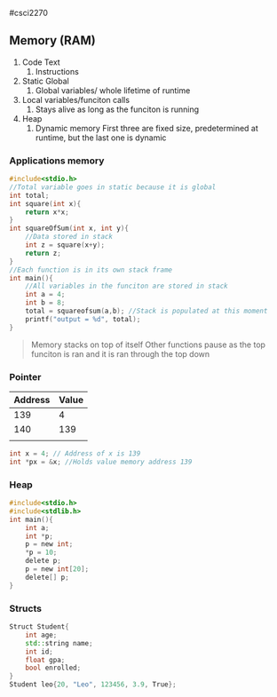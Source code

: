 #csci2270 
## Memory (RAM)
1. Code Text
	1. Instructions
2. Static Global
	1. Global variables/ whole lifetime of runtime
3. Local variables/funciton calls
	1. Stays alive as long as the funciton is running 
4. Heap
	1. Dynamic memory
First three are fixed size, predetermined at runtime, but the last one is dynamic
### Applications memory
```c
#include<stdio.h>
//Total variable goes in static because it is global
int total;
int square(int x){
	return x*x;
}
int squareOfSum(int x, int y){
	//Data stored in stack
	int z = square(x+y);
	return z;
}
//Each function is in its own stack frame
int main(){
	//All variables in the funciton are stored in stack
	int a = 4; 
	int b = 8;
	total = squareofsum(a,b); //Stack is populated at this moment
	printf("output = %d", total);
}
```
> Memory stacks on top of itself
> Other functions pause as the top funciton is ran and it is ran through the top down
### Pointer
| Address | Value |
| ------- | ----- |
| 139     | 4     |
| 140     | 139   |
|         |       |
```c
int x = 4; // Address of x is 139
int *px = &x; //Holds value memory address 139
```
### Heap
```c
#include<stdio.h>
#include<stdlib.h>
int main(){
	int a;
	int *p;
	p = new int;
	*p = 10;
	delete p;
	p = new int[20];
	delete[] p;
}
```
### Structs
```cpp
Struct Student{
	int age;
	std::string name;
	int id;
	float gpa;
	bool enrolled;	
}
Student leo{20, "Leo", 123456, 3.9, True};
```